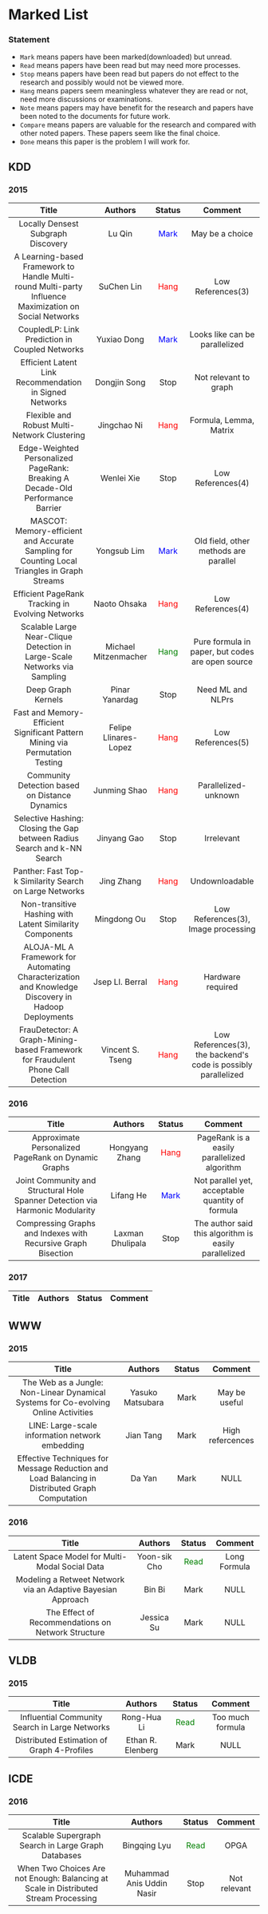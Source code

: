 # Marked List

### Statement
- `Mark` means papers have been marked(downloaded) but unread.
- `Read` means papers have been read but may need more processes.
- `Stop` means papers have been read but papers do not effect to the research and possibly would not be viewed more.
- `Hang` means papers seem meaningless whatever they are read or not, need more discussions or examinations.
- `Note` means papers may have benefit for the research and papers have been noted to the documents for future work.
- `Compare` means papers are valuable for the research and compared with other noted papers. These papers seem like the final choice.
- `Done` means this paper is the problem I will work for.

## KDD

### 2015
| Title | Authors | Status | Comment |
| :---: | :-----: | :----: | :-----: |
| Locally Densest Subgraph Discovery | Lu Qin | <font color="blue">Mark</font> | May be a choice |
| A Learning-based Framework to Handle Multi-round Multi-party Influence Maximization on Social Networks | SuChen Lin | <font color="red">Hang</font> | Low References(3) |
| CoupledLP: Link Prediction in Coupled Networks | Yuxiao Dong | <font color="blue">Mark</font> | Looks like can be parallelized |
| Efficient Latent Link Recommendation in Signed Networks | Dongjin Song | Stop | Not relevant to graph |
| Flexible and Robust Multi-Network Clustering | Jingchao Ni | <font color="red">Hang</font> | Formula, Lemma, Matrix |
| Edge-Weighted Personalized PageRank: Breaking A Decade-Old Performance Barrier | Wenlei Xie | Stop | Low References(4) |
| MASCOT: Memory-efficient and Accurate Sampling for Counting Local Triangles in Graph Streams | Yongsub Lim | <font color="blue">Mark</font> | Old field, other methods are parallel |
| Efficient PageRank Tracking in Evolving Networks | Naoto Ohsaka | <font color="red">Hang</font> | Low References(4) |
| Scalable Large Near-Clique Detection in Large-Scale Networks via Sampling | Michael Mitzenmacher | <font color="green">Hang</font> | Pure formula in paper, but codes are open source |
| Deep Graph Kernels | Pinar Yanardag | Stop | Need ML and NLPrs |
| Fast and Memory-Efficient Significant Pattern Mining via Permutation Testing | Felipe Llinares-Lopez | <font color="red">Hang</font> | Low References(5) |
| Community Detection based on Distance Dynamics | Junming Shao | <font color="red">Hang</font> | Parallelized-unknown |
| Selective Hashing: Closing the Gap between Radius Search and k-NN Search | Jinyang Gao | Stop | Irrelevant |
| Panther: Fast Top-k Similarity Search on Large Networks | Jing Zhang | <font color="red">Hang</font> | Undownloadable |
| Non-transitive Hashing with Latent Similarity Components | Mingdong Ou | Stop | Low References(3), Image processing |
| ALOJA-ML A Framework for Automating Characterization and Knowledge Discovery in Hadoop Deployments | Jsep LI. Berral | <font color="red">Hang</font> | Hardware required |
| FrauDetector: A Graph-Mining-based Framework for Fraudulent Phone Call Detection | Vincent S. Tseng | <font color="red">Hang</font> | Low References(3), the backend's code is possibly parallelized |

### 2016
| Title | Authors | Status | Comment |
| :---: | :-----: | :----: | :-----: |
| Approximate Personalized PageRank on Dynamic Graphs | Hongyang Zhang | <font color="red">Hang</font> | PageRank is a easily parallelized algorithm |
| Joint Community and Structural Hole Spanner Detection via Harmonic Modularity | Lifang He | <font color="blue">Mark</font> | Not parallel yet, acceptable quantity of formula |
| Compressing Graphs and Indexes with Recursive Graph Bisection | Laxman Dhulipala | Stop | The author said this algorithm is easily parallelized |

### 2017

| Title | Authors | Status | Comment |
| :---: | :-----: | :----: | :-----: |

## WWW

### 2015
| Title | Authors | Status | Comment |
| :---: | :-----: | :----: | :-----: |
| The Web as a Jungle: Non-Linear Dynamical Systems for Co-evolving Online Activities | Yasuko Matsubara | Mark | May be useful |
| LINE: Large-scale information network embedding | Jian Tang | Mark | High refercences |
| Effective Techniques for Message Reduction and Load Balancing in Distributed Graph Computation | Da Yan | Mark | NULL |

### 2016
| Title | Authors | Status | Comment |
| :---: | :-----: | :----: | :-----: |
| Latent Space Model for Multi-Modal Social Data | Yoon-sik Cho | <font color="green">Read</font> | Long Formula |
| Modeling a Retweet Network via an Adaptive Bayesian Approach | Bin Bi | Mark | NULL |
| The Effect of Recommendations on Network Structure | Jessica Su | Mark | NULL |

## VLDB

### 2015
| Title | Authors | Status | Comment |
| :---: | :-----: | :----: | :-----: |
| Influential Community Search in Large Networks | Rong-Hua Li | <font color="green">Read</font> | Too much formula |
| Distributed Estimation of Graph 4-Profiles | Ethan R. Elenberg | Mark | NULL |

## ICDE

### 2016
| Title | Authors | Status | Comment |
| :---: | :-----: | :----: | :-----: |
| Scalable Supergraph Search in Large Graph Databases | Bingqing Lyu | <font color="green">Read</font> | OPGA |
| When Two Choices Are not Enough: Balancing at Scale in Distributed Stream Processing | Muhammad Anis Uddin Nasir | Stop | Not relevant |